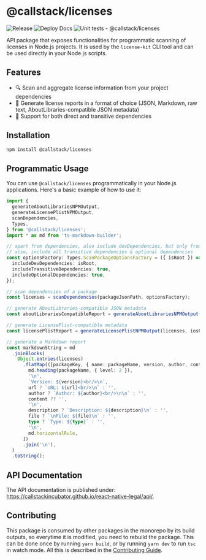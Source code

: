 # @callstack/licenses

![Release](https://github.com/callstackincubator/react-native-legal/actions/workflows/release.yml/badge.svg)
![Deploy Docs](https://github.com/callstackincubator/react-native-legal/actions/workflows/deploy-docs.yml/badge.svg)
![Unit tests - @callstack/licenses](https://github.com/callstackincubator/react-native-legal/actions/workflows/test-unit-licenses-api.yml/badge.svg)

API package that exposes functionalities for programmatic scanning of licenses in Node.js projects. It is used by the `license-kit` CLI tool and can be used directly in your Node.js scripts.

## Features

- 🔍 Scan and aggregate license information from your project dependencies
- 📝 Generate license reports in a format of choice (JSON, Markdown, raw text, AboutLibraries-compatible JSON metadata)
- 🔄 Support for both direct and transitive dependencies

## Installation

```bash
npm install @callstack/licenses
```

## Programmatic Usage

You can use `@callstack/licenses` programmatically in your Node.js applications. Here's a basic example of how to use it:

```typescript
import {
  generateAboutLibrariesNPMOutput,
  generateLicensePlistNPMOutput,
  scanDependencies,
  Types,
} from '@callstack/licenses';
import * as md from 'ts-markdown-builder';

// apart from dependencies, also include devDependencies, but only from the root package.json;
// also, include all transitive dependencies & optional dependencies
const optionsFactory: Types.ScanPackageOptionsFactory = ({ isRoot }) => ({
  includeDevDependencies: isRoot,
  includeTransitiveDependencies: true,
  includeOptionalDependencies: true,
});

// scan dependencies of a package
const licenses = scanDependencies(packageJsonPath, optionsFactory);

// generate AboutLibraries-compatible JSON metadata
const aboutLibrariesCompatibleReport = generateAboutLibrariesNPMOutput(licenses);

// generate LicensePlist-compatible metadata
const licensePlistReport = generateLicensePlistNPMOutput(licenses, iosProjectPath);

// generate a Markdown report
const markdownString = md
  .joinBlocks(
    Object.entries(licenses)
      .flatMap(([packageKey, { name: packageName, version, author, content, description, file, type, url }]) => [
        md.heading(packageName, { level: 2 }),
        '\n',
        `Version: ${version}<br/>\n`,
        url ? `URL: ${url}<br/>\n` : '',
        author ? `Author: ${author}<br/>\n\n` : '',
        content ?? '',
        '\n',
        description ? `Description: ${description}\n` : '',
        file ? `\nFile: ${file}\n` : '',
        type ? `Type: ${type}` : '',
        '\n',
        md.horizontalRule,
      ])
      .join('\n'),
  )
  .toString();
```

## API Documentation

The API documentation is published under: https://callstackincubator.github.io/react-native-legal/api/.

## Contributing

This package is consumed by other packages in the monorepo by its build outputs, so everytime it is modified, you need to rebuild the package. This can be done once by running `yarn build`, or by running `yarn dev` to run `tsc` in watch mode. All this is described in the [Contributing Guide](../../CONTRIBUTING.md).

